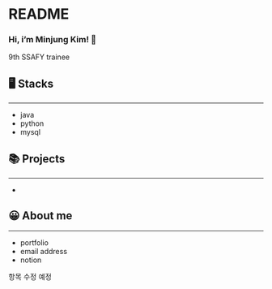 # README

### Hi, i’m Minjung Kim! 👋

9th SSAFY trainee

## 🖥️ Stacks

---

- java
- python
- mysql

## 📚 Projects

---

- 

## 😀 About me

---

- portfolio
- email address
- notion

항목 수정 예정